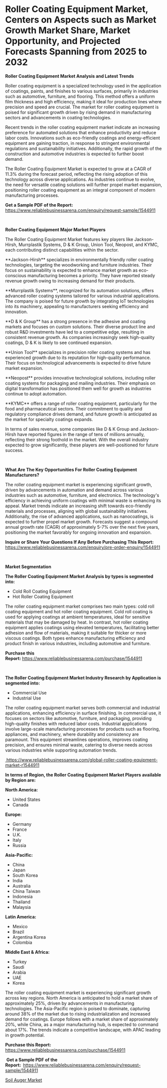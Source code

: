 <p><h1>Roller Coating Equipment Market, Centers on Aspects such as Market Growth Market Share, Market Opportunity, and Projected Forecasts Spanning from 2025 to 2032</h1></p><p><strong>Roller Coating Equipment Market Analysis and Latest Trends</strong></p>
<p><p>Roller coating equipment is a specialized technology used in the application of coatings, paints, and finishes to various surfaces, primarily in industries such as automotive, furniture, and flooring. This method offers a uniform film thickness and high efficiency, making it ideal for production lines where precision and speed are crucial. The market for roller coating equipment is poised for significant growth driven by rising demand in manufacturing sectors and advancements in coating technologies.</p><p>Recent trends in the roller coating equipment market indicate an increasing preference for automated solutions that enhance productivity and reduce labor costs. Innovations such as eco-friendly coatings and energy-efficient equipment are gaining traction, in response to stringent environmental regulations and sustainability initiatives. Additionally, the rapid growth of the construction and automotive industries is expected to further boost demand.</p><p>The Roller Coating Equipment Market is expected to grow at a CAGR of 11.3% during the forecast period, reflecting the rising adoption of this technology across diverse applications. As industries continue to evolve, the need for versatile coating solutions will further propel market expansion, positioning roller coating equipment as an integral component of modern manufacturing processes.</p></p>
<p><strong>Get a Sample PDF of the Report:&nbsp;</strong> <a href="https://www.reliablebusinessarena.com/enquiry/request-sample/1544911?utm_campaign=2469&utm_medium=2&utm_source=Github&utm_content=ia&utm_term=17022025&utm_id=roller-coating-equipment">https://www.reliablebusinessarena.com/enquiry/request-sample/1544911</a></p>
<p>&nbsp;</p>
<p><strong>Roller Coating Equipment Major Market Players</strong></p>
<p><p>The Roller Coating Equipment Market features key players like Jackson-Hirsh, Murrplastik Systems, D & K Group, Union Tool, Neopost, and KYMC, each contributing distinct capabilities within the sector.</p><p>**Jackson-Hirsh** specializes in environmentally friendly roller coating technologies, targeting the woodworking and furniture industries. Their focus on sustainability is expected to enhance market growth as eco-conscious manufacturing becomes a priority. They have reported steady revenue growth owing to increasing demand for their products.</p><p>**Murrplastik Systems**, recognized for its automation solutions, offers advanced roller coating systems tailored for various industrial applications. The company is poised for future growth by integrating IoT technologies into its machinery, appealing to manufacturers seeking efficiency and innovation.</p><p>**D & K Group** has a strong presence in the adhesive and coating markets and focuses on custom solutions. Their diverse product line and robust R&D investments have led to a competitive edge, resulting in consistent revenue growth. As companies increasingly seek high-quality coatings, D & K is likely to see continued expansion.</p><p>**Union Tool** specializes in precision roller coating systems and has experienced growth due to its reputation for high-quality performance. Their focus on technological advancements is expected to drive future market expansion.</p><p>**Neopost** provides innovative technological solutions, including roller coating systems for packaging and mailing industries. Their emphasis on digital transformation has positioned them well for growth as industries continue to adopt automation.</p><p>**KYMC** offers a range of roller coating equipment, particularly for the food and pharmaceutical sectors. Their commitment to quality and regulatory compliance drives demand, and future growth is anticipated as the market for specialty coatings expands.</p><p>In terms of sales revenue, some companies like D & K Group and Jackson-Hirsh have reported figures in the range of tens of millions annually, reflecting their strong foothold in the market. With the overall industry expected to grow significantly, these players are well-positioned for future success.</p></p>
<p>&nbsp;</p>
<p><strong>What Are The Key Opportunities For Roller Coating Equipment Manufacturers?</strong></p>
<p><p>The roller coating equipment market is experiencing significant growth, driven by advancements in automation and demand across various industries such as automotive, furniture, and electronics. The technology's efficiency in achieving uniform coatings with minimal waste is enhancing its appeal. Market trends indicate an increasing shift towards eco-friendly materials and processes, aligning with global sustainability initiatives. Additionally, the rise of advanced applications, such as nanocoatings, is expected to further propel market growth. Forecasts suggest a compound annual growth rate (CAGR) of approximately 5-7% over the next five years, positioning the market favorably for ongoing innovation and expansion.</p></p>
<p><strong>Inquire or Share Your Questions If Any Before Purchasing This Report:</strong> <a href="https://www.reliablebusinessarena.com/enquiry/pre-order-enquiry/1544911?utm_campaign=2469&utm_medium=2&utm_source=Github&utm_content=ia&utm_term=17022025&utm_id=roller-coating-equipment">https://www.reliablebusinessarena.com/enquiry/pre-order-enquiry/1544911</a></p>
<p>&nbsp;</p>
<p><strong>Market Segmentation</strong></p>
<p><strong>The Roller Coating Equipment Market Analysis by types is segmented into:</strong></p>
<p><ul><li>Cold Roll Coating Equipment</li><li>Hot Roller Coating Equipment</li></ul></p>
<p><p>The roller coating equipment market comprises two main types: cold roll coating equipment and hot roller coating equipment. Cold roll coating is used for applying coatings at ambient temperatures, ideal for sensitive materials that may be damaged by heat. In contrast, hot roller coating equipment applies coatings using elevated temperatures, facilitating better adhesion and flow of materials, making it suitable for thicker or more viscous coatings. Both types enhance manufacturing efficiency and product finish in various industries, including automotive and furniture.</p></p>
<p><strong>Purchase this Report:&nbsp;</strong><a href="https://www.reliablebusinessarena.com/purchase/1544911?utm_campaign=2469&utm_medium=2&utm_source=Github&utm_content=ia&utm_term=17022025&utm_id=roller-coating-equipment">https://www.reliablebusinessarena.com/purchase/1544911</a></p>
<p>&nbsp;</p>
<p><strong>The Roller Coating Equipment Market Industry Research by Application is segmented into:</strong></p>
<p><ul><li>Commercial Use</li><li>Industrial Use</li></ul></p>
<p><p>The roller coating equipment market serves both commercial and industrial applications, enhancing efficiency in surface finishing. In commercial use, it focuses on sectors like automotive, furniture, and packaging, providing high-quality finishes with reduced labor costs. Industrial applications involve large-scale manufacturing processes for products such as flooring, appliances, and machinery, where durability and consistency are paramount. This equipment streamlines operations, improves coating precision, and ensures minimal waste, catering to diverse needs across various industries while supporting automation trends.</p></p>
<p><a href="https://www.reliablebusinessarena.com/global-roller-coating-equipment-market-r1544911?utm_campaign=2469&utm_medium=2&utm_source=Github&utm_content=ia&utm_term=17022025&utm_id=roller-coating-equipment">&nbsp;https://www.reliablebusinessarena.com/global-roller-coating-equipment-market-r1544911</a></p>
<p><strong>In terms of Region, the Roller Coating Equipment Market Players available by Region are:</strong></p>
<p>
    <p> <strong> North America: </strong>
        <ul>
            <li>United States</li>
            <li>Canada</li>
        </ul>
        </p> 
    <p> <strong> Europe: </strong>
        <ul>
            <li>Germany</li>
            <li>France</li>
            <li>U.K.</li>
            <li>Italy</li>
            <li>Russia</li>
        </ul>
        </p> 
    <p> <strong> Asia-Pacific: </strong>
        <ul>
            <li>China</li>
            <li>Japan</li>
            <li>South Korea</li>
            <li>India</li>
            <li>Australia</li>
            <li>China Taiwan</li>
            <li>Indonesia</li>
            <li>Thailand</li>
            <li>Malaysia</li>
        </ul>
        </p> 
    <p> <strong> Latin America: </strong>
        <ul>
            <li>Mexico</li>
            <li>Brazil</li>
            <li>Argentina Korea</li>
            <li>Colombia</li>
        </ul>
        </p> 
    <p> <strong> Middle East & Africa: </strong>
        <ul>
            <li>Turkey</li>
            <li>Saudi</li>
            <li>Arabia</li>
            <li>UAE</li>
            <li>Korea</li>
        </ul>
    </p>
    </p>
<p><p>The roller coating equipment market is experiencing significant growth across key regions. North America is anticipated to hold a market share of approximately 25%, driven by advancements in manufacturing technologies. The Asia-Pacific region is poised to dominate, capturing around 38% of the market due to rising industrialization and increased demand for coatings. Europe follows with a market share of approximately 20%, while China, as a major manufacturing hub, is expected to command about 17%. The trends indicate a competitive landscape, with APAC leading in growth potential.</p></p>
<p><strong>Purchase this Report: </strong><a href="https://www.reliablebusinessarena.com/purchase/1544911?utm_campaign=2469&utm_medium=2&utm_source=Github&utm_content=ia&utm_term=17022025&utm_id=roller-coating-equipment">https://www.reliablebusinessarena.com/purchase/1544911</a></p>
<p>&nbsp;<strong>Get a Sample PDF of the Report:&nbsp;&nbsp;</strong><a href="https://www.reliablebusinessarena.com/enquiry/request-sample/1544911?utm_campaign=2469&utm_medium=2&utm_source=Github&utm_content=ia&utm_term=17022025&utm_id=roller-coating-equipment">https://www.reliablebusinessarena.com/enquiry/request-sample/1544911</a></p>
<p><strong></strong></p>
<p><p><a href="https://github.com/rabiumofer/Market-Research-Report-List-1/blob/main/soil-auger-market.md?utm_campaign=2469&utm_medium=2&utm_source=Github&utm_content=ia&utm_term=17022025&utm_id=roller-coating-equipment">Soil Auger Market</a></p></p>